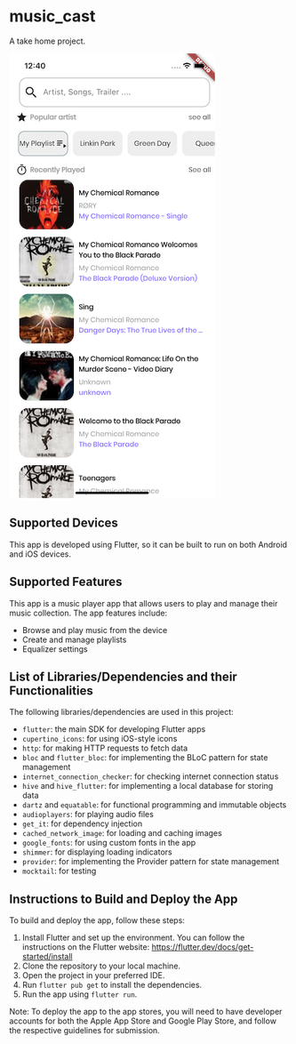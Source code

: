 # music_cast

A take home project.

![Music Cast](https://github.com/dewaprabawa/music_cast/raw/master/image_music_cast.png)


Supported Devices
-----------------

This app is developed using Flutter, so it can be built to run on both Android and iOS devices.

Supported Features
------------------

This app is a music player app that allows users to play and manage their music collection. The app features include:

-   Browse and play music from the device
-   Create and manage playlists
-   Equalizer settings


List of Libraries/Dependencies and their Functionalities
--------------------------------------------------------

The following libraries/dependencies are used in this project:

-   `flutter`: the main SDK for developing Flutter apps
-   `cupertino_icons`: for using iOS-style icons
-   `http`: for making HTTP requests to fetch data
-   `bloc` and `flutter_bloc`: for implementing the BLoC pattern for state management
-   `internet_connection_checker`: for checking internet connection status
-   `hive` and `hive_flutter`: for implementing a local database for storing data
-   `dartz` and `equatable`: for functional programming and immutable objects
-   `audioplayers`: for playing audio files
-   `get_it`: for dependency injection
-   `cached_network_image`: for loading and caching images
-   `google_fonts`: for using custom fonts in the app
-   `shimmer`: for displaying loading indicators
-   `provider`: for implementing the Provider pattern for state management
-   `mocktail`: for testing

Instructions to Build and Deploy the App
----------------------------------------

To build and deploy the app, follow these steps:

1.  Install Flutter and set up the environment. You can follow the instructions on the Flutter website: <https://flutter.dev/docs/get-started/install>
2.  Clone the repository to your local machine.
3.  Open the project in your preferred IDE.
4.  Run `flutter pub get` to install the dependencies.
5.  Run the app using `flutter run`.

Note: To deploy the app to the app stores, you will need to have developer accounts for both the Apple App Store and Google Play Store, and follow the respective guidelines for submission.